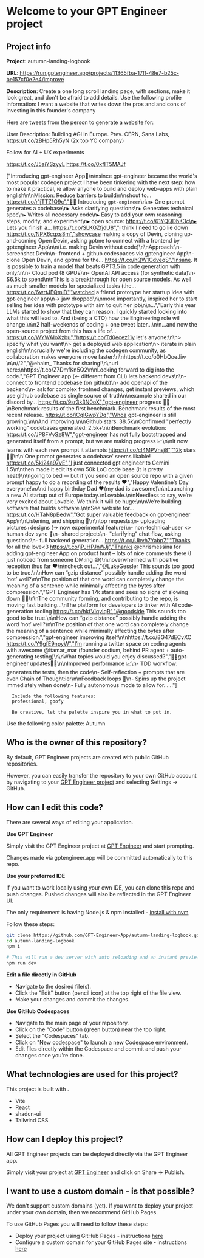 # Welcome to your GPT Engineer project

## Project info

**Project**: autumn-landing-logbook 

**URL**: https://run.gptengineer.app/projects/11365fba-17ff-48e7-b25c-be157cf0e2e4/improve

**Description**: 
      Create a one long scroll landing page, with sections, make it look great, and don't be afraid to add details.
      Use the following profile information:
      I want a website that writes down the pros and and cons of investing in this founder's company

Here are tweets from the person to generate a website for:

User Description: Building AGI in Europe. Prev. CERN, Sana Labs, https://t.co/zBHp5Rh5yN (2x top YC company)

Follow for AI + UX experiments

https://t.co/J5aiYSzyyL
https://t.co/0xfIT5MAJf

["Introducing gpt-engineer App👶\n\nsince gpt-engineer became the world's most popular  codegen project I have been tinkering with the next step: how to make it practical, ie allow anyone to build and deploy web–apps with plain english\n\nMission: Reduce barriers to build\n\nshout to… https://t.co/r1jTTZ1Q9c","👶🤖 Introducing  `gpt-engineer`\n\n▸ One prompt generates a codebase\n▸ Asks clarifying questions\n▸ Generates technical spec\n▸ Writes all necessary code\n▸ Easy to add your own reasoning steps, modify, and experiment\n▸ open source: https://t.co/61YQQDbK3c\n▸ Lets you finish a… https://t.co/SLKGZfjdU8","i think I need to go lie down https://t.co/NPX6cqxs8m","showcase making a copy of Devin, cloning up-and-coming Open Devin, asking gptme to connect with a frontend by gptengineer App\n\n(i.e. making Devin without code)\n\nApproach:\n- screenshot Devin\n- frontend + github codespaces via gptengineer App\n- clone Open Devin, and gptme for the… https://t.co/hQW1CdveqS","Insane. It is possible to train a model that beats GPT3.5 in code generation with only:\n\n- Cloud pod (8 GPUs)\n- OpenAI API access (for synthetic data)\n- $6.5k to spend\n\nThis is a breakthrough for open source models. As well as much smaller models for specialized tasks (the… https://t.co/6wrtJEQmiD","watched a friend prototype her startup idea with gpt-engineer app\n-&gt; jaw dropped\n\nmore importantly, inspired her to start selling her idea with prototype with aim to quit her job\n\n...","Early this year LLMs started to show that they can reason. I quickly started looking into what this will lead to. And (being a CTO) how the Engineering role will change.\n\n2 half-weekends of coding + one tweet later...\n\n...and now the open-source project from this has a life of… https://t.co/WYWAIoXzbu","https://t.co/Td0ecez11y let's anyone:\n\n&gt; specify what you want\n&gt; get a deployed web application\n&gt; iterate in plain english\n\ncrucially we're including the codegen community, as collaboration makes everyone move faster:\n\nhttps://t.co/o0HbQoeJiw \n\n//2","@ehalm_ Thanks for sharing!\n\nurl here:\nhttps://t.co/Z7DmfKn5Q2\n\nLooking forward to dig into the code.","GPT Engineer app (&lt;- different from CLI) lets backend devs\n\n- connect to frontend codebase (on github)\n- add openapi of the backend\n- ask for complex frontned changes, get instant previews, which use github codebase as single source of truth\n\nexample shared in our discord by… https://t.co/9sr3k3N0oX","gpt-engineer progress 🤖👶\nBenchmark results of the first benchmark. Benchmark results of the most recent release. https://t.co/iCqIGwpYDq","Whoa gpt-engineer is still growing.\n\nAnd improving.\n\nGithub stars: 38.5k\nConfirmed \"perfectly working\" codebases generated: 2.5k+\n\nBenchmark evolution: https://t.co/JP8FVvSz8W","gpt-engineer has not fully bootstrapped and generated itself from a prompt, but we are making progress 📈\n\nIt now learns with each new prompt it attempts https://t.co/cl4MPVnsj8","12k stars 🤯🚀\n\n'One prompt generates a codebase' seems likable! https://t.co/5ki24a97vE","I just connected gpt engineer to Gemini 1.5\n\nthen made it edit its own 50k LoC code base (it is pretty neat!)\n\ngoing to bed — but if you send an open source repo with a given prompt happy to do a recording of the results ❤️","Happy Valentine’s Day everyone!\nAnd happy birthday Dad ❤️(my dad is awesome)\n\nLaunching a new AI startup out of Europe today.\nLovable.\n\nNeedless to say, we’re very excited about Lovable. We think it will be huge:\n\nWe’re building software that builds software.\n\nSee website for… https://t.co/HTaN8pBedw","Got super valuable feedback on gpt-engineer App\n\nListening, and shipping 🚢\n\ntop requests:\n- uploading pictures+designs (-&gt; now experimental feature)\n- non-technical-user &lt;&gt; human dev sync 🎉\n- shared projects\n- \"clarifying\" chat flow, asking questions\n- full backend generation… https://t.co/Ubvh7Yabp7","Thanks for all the love&lt;3 https://t.co/jPJHPJnWJj","Thanks @chrismessina for adding gpt-engineer App on product hunt – lots of nice comments there (I just noticed from someone DM:ing 😅)\n\noverwhelmed with positive reception thus far ❤\n\ncheck out...","@LukeGessler This sounds too good to be true.\n\nHow can “gzip distance” possibly handle adding the word ‘not’ well?\n\nThe position of that one word can completely change the meaning of a sentence while minimally affecting the bytes after compression.","GPT Engineer has 17k stars and sees no signs of slowing down 🤯🤖\n\nThe community forming, and contributing to the repo, is moving fast building...\nThe platform for developers to tinker with AI code-generation tooling https://t.co/hkfVIqvIqR","@goodside This sounds too good to be true.\n\nHow can “gzip distance” possibly handle adding the word ‘not’ well?\n\nThe position of that one word can completely change the meaning of a sentence while minimally affecting the bytes after compression.","gpt-engineer improving itself\n\nhttps://t.co/8G47dECvXC https://t.co/Y9gfE9npyW","I’m running a twitter space on coding agents with awesome @itamar_mar (founder codium, behind PR agent + auto-generating testing)\n\nWhat topics would you enjoy discussed?","🤖👶gpt-engineer updates👶🤖\n\nImproved performance 📈\n- TDD workflow: generates the tests, then the code\n- Self-reflection + prompts that are even Chain of Thought:ier\n\nFeedback loops 💨\n- Spins up the project immediately when done\n- Fully autonomous mode to allow for...…"]
      
      Include the following features:
      professional, goofy

      Be creative, let the palette inspire you in what to put in.
    
Use the following color palette: Autumn 

## Who is the owner of this repository?
By default, GPT Engineer projects are created with public GitHub repositories.

However, you can easily transfer the repository to your own GitHub account by navigating to your [GPT Engineer project](https://run.gptengineer.app/projects/11365fba-17ff-48e7-b25c-be157cf0e2e4/improve) and selecting Settings -> GitHub. 

## How can I edit this code?
There are several ways of editing your application.

**Use GPT Engineer**

Simply visit the GPT Engineer project at [GPT Engineer](https://run.gptengineer.app/projects/11365fba-17ff-48e7-b25c-be157cf0e2e4/improve) and start prompting.

Changes made via gptengineer.app will be committed automatically to this repo.

**Use your preferred IDE**

If you want to work locally using your own IDE, you can clone this repo and push changes. Pushed changes will also be reflected in the GPT Engineer UI.

The only requirement is having Node.js & npm installed - [install with nvm](https://github.com/nvm-sh/nvm#installing-and-updating)

Follow these steps: 

```sh
git clone https://github.com/GPT-Engineer-App/autumn-landing-logbook.git
cd autumn-landing-logbook
npm i

# This will run a dev server with auto reloading and an instant preview.
npm run dev
```

**Edit a file directly in GitHub**

- Navigate to the desired file(s).
- Click the "Edit" button (pencil icon) at the top right of the file view.
- Make your changes and commit the changes.

**Use GitHub Codespaces**

- Navigate to the main page of your repository.
- Click on the "Code" button (green button) near the top right.
- Select the "Codespaces" tab.
- Click on "New codespace" to launch a new Codespace environment.
- Edit files directly within the Codespace and commit and push your changes once you're done.

## What technologies are used for this project?

This project is built with .

- Vite
- React
- shadcn-ui
- Tailwind CSS

## How can I deploy this project?

All GPT Engineer projects can be deployed directly via the GPT Engineer app. 

Simply visit your project at [GPT Engineer](https://run.gptengineer.app/projects/11365fba-17ff-48e7-b25c-be157cf0e2e4/improve) and click on Share -> Publish.

## I want to use a custom domain - is that possible?

We don't support custom domains (yet). If you want to deploy your project under your own domain, then we recommend GitHub Pages.

To use GitHub Pages you will need to follow these steps: 
- Deploy your project using GitHub Pages - instructions [here](https://docs.github.com/en/pages/getting-started-with-github-pages/creating-a-github-pages-site#creating-your-site)
- Configure a custom domain for your GitHub Pages site - instructions [here](https://docs.github.com/en/pages/configuring-a-custom-domain-for-your-github-pages-site)